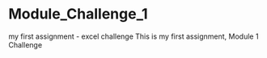 # Module_Challenge_1
my first assignment - excel challenge 
This is my first assignment, Module 1 Challenge
